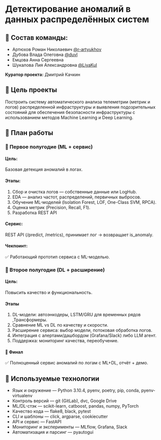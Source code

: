# Детектирование аномалий в данных распределённых систем

## 👥 Состав команды:

- Артюхов Роман Николаевич [@r-artyukhov](https://github.com/r-artyukhov)
- Дубова Влада Олеговна [@duvl](https://github.com/duvl)
- Емцова Анна Сергеевна 
- Шукалова Лия Александровна [@LiyaKul](https://github.com/LiyaKul)

**Куратор проекта:** Дмитрий Качкин

## 🎯 Цель проекты
Построить систему автоматического анализа телеметрии (метрик и логов) распределенной инфраструктуры и выявления подозрительных состояний для обеспечения безопасности инфраструктуры с использованием методов Machine Learning и Deep Learning. 

## 📅 План работы

### 📍 Первое полугодие (ML + сервис)

#### Цель: 
Базовая детекция аномалий в логах.

#### Этапы:
1. Сбор и очистка логов — собственные данные или LogHub.
2. EDA — анализ частот, распределений, первичных выбросов.
3. Обучение ML-моделей (Isolation Forest, LOF, One-Class SVM, RPCA).
4. Оценка метрик (Precision, Recall, F1).
5. Разработка REST API

#### Сервис: 

REST API (/predict, /metrics), принимает лог → возвращает is_anomaly.

#### Чекпоинт: 

✅ Работающий прототип сервиса с ML-моделью.


### 📍 Второе полугодие (DL + расширение)

#### Цель: 
Повысить качество и функциональность.

#### Этапы

1. DL-модели: автоэнкодеры, LSTM/GRU для временных рядов ,Трансформеры.
2. Сравнение ML vs DL по качеству и скорости.
3. Расширение сервиса: выбор модели, потоковая обработка логов.
4. Интеграция с алертами/дашбордом (Grafana/Slack)  либо  LLM агент.
5. Поддержка: мониторинг качества, переобучение.

#### 🏁 Финал 
✅ Полноценный сервис аномалий по логам с ML+DL, отчёт + демо.


## 🤖 Используемые технологии
- Язык и окружение — Python 3.10.4, pyenv, poetry, pip, conda, pyenv-virtualenv
- Контроль версий — git (GitLab), dvc, Google Drive
- ML/DL-стэк — scikit-learn, catboost, pandas, numpy, PyTorch
- Качество кода — flake8, black, pytest
- CLI и шаблоны — click, argparse, cookiecutter
- API и сервис — FastAPI
- Мониторинг и эксперименты — MLflow, Grafana, Slack
- Автоматизация и парсинг — pyautogui

